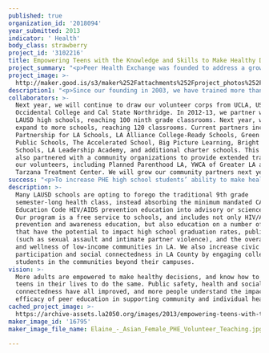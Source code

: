 ```yaml
---
published: true
organization_id: '2018094'
year_submitted: 2013
indicator: ' Health'
body_class: strawberry
project_id: '3102216'
title: Empowering Teens with the Knowledge and Skills to Make Healthy Decisions
project_summary: "<p>Peer Health Exchange was founded to address a growing crisis: teenagers today are engaging in risky behavior at alarming rates, harming their bodies and their futures. In Los Angeles,</p>\r\n<p>•\t1 in 5 teens is a binge drinker</p>\r\n<p>•\t2 in 5 are sexually active; & 39% of these teens did not use a condom the last time they had sex\r\n<p>•\tNearly 1 in 5 indicate that they have never been taught in school about AIDS or HIV infection</p>\r\n<p>•\tMore than 1 in 10 has been physically abused by a boyfriend or girlfriend</p>\r\n<p>•\t1 in 10 has attempted suicide</p>\r\n\r\n<p>(All stats used: 2011 Los Angeles Youth Risk Behavior Survey)</p>\r\n\r\n<p>These serious health problems are in large part the result of teens lacking the tools they need to prevent them. In recent years, public schools’ increased focus on academic testing combined with budget cuts & staffing shortages have exacerbated this crisis by eliminating health courses in many schools. Many teens are not receiving comprehensive health education in this critical setting, & increasing numbers are left unprepared to protect themselves against the serious health risks they face. Teens who engage in risky behavior today are more likely to struggle or drop out of school, enter the criminal justice system, or live in poverty.</p>\r\n<p>Peer Health Exchange’s mission is to give teenagers the knowledge and skills they need to make healthy decisions. We do this by training college students to teach a health curriculum in public high schools that lack comprehensive health education & in which a majority of students qualify for free/reduced lunch. Our vision is to build a health education organization that serves teens nationwide in order to give as many teens as possible the knowledge & skills they need to make healthy decisions. We are a national nonprofit founded in 2003, & began serving LA County in 2009. Since then, we have trained more than 750 college student volunteers to provide health education to over 8,800 low-income teens in LAUSD high schools.</p>\r\n<p>Peer Health Exchange (PHE) has a unique 4-part program model: \r\n<p>1.\tPHE partners with LAUSD high schools that lack health education and where the majority of the students live at or below the poverty line. These students experience a disproportionate number of serious health risks, ranging from teenage pregnancy to obesity. </p>\r\n<p>2.\tPHE recruits, selects and rigorously trains college students to teach a year-long health curriculum in these schools, consisting of 13 standardized health workshops on topics ranging from decision-making and communication, sexual health, pregnancy prevention, substance abuse prevention, healthy vs. abusive relationships, sexual assault prevention, mental health, and nutrition and physical activity. Over the 2012-2013 academic year, PHE Los Angeles is partnering with four colleges (University of California, Los Angeles, University of Southern California, California State University Northridge, and Occidental College) and 22 public high schools in the LA area. We plan to expand to serve even more LAUSD schools in the coming year, and estimate that we will reach 3,600 teens with 300 volunteers in the 2013-2014 school year. We are also piloting expansions of our program model, including training teens as health educators and affecting the entire school culture to support health and wellness. The latter initiative includes interventions like organizing school-wide health fairs and providing follow-up workshops for our host teachers to continue the dialogue with students after our volunteers have presented our program.</p>\r\n<p>3.\tPHE gives teenagers the knowledge and skills they need to make healthy decisions. In the classroom, PHE high school students articulate their values and goals, learn basic, accurate health information, explore attitudes and perceptions of peer norms and peer pressure, analyze the influence of culture and the media on health, discuss barriers to healthy behaviors and strategies to overcome them, and identify and learn how to use the health resources in their communities. By addressing teen pregnancy prevention, common mental health issues such as depression, and substance abuse prevention, our program not only helps teens protect their health, but also supports them in their path to high school graduation (research has shown that unplanned pregnancy, mental health issues and substance abuse are three factors that directly hinder high school students’ progress to graduation).</p>\r\n<p>4.\tPHE fosters a commitment to public service in LA college students, directly engaging them communities beyond their campus, and preparing them to serve as leaders in their communities throughout their lives. Many of these volunteers will go on to be doctors, teachers, public interest lawyers, and policymakers who maintain a commitment to serving low-income communities in Los Angeles thanks to the insights and experiences gained during their service with Peer Health Exchange.</p>"
project_image: >-
  http://maker.good.is/s3/maker%252Fattachments%252Fproject_photos%252Fimages%252F16795%252Fdisplay%252FElaine_-_Asian_Female_PHE_Volunteer_Teaching.jpg=c570x385
description1: "<p>Since our founding in 2003, we have trained more than 6,200 college student volunteers to deliver effective health education to over 76,000 low-income public high school students in New York City, Boston, Chicago, the San Francisco Bay Area, Los Angeles, and Washington, D.C. This year, we reach 19,000 teens across six cities. </p>\r\n\r\n<p>Peer Health Exchange grew to Los Angeles in 2009. Since then, we have trained more than 750 college student volunteers to provide health education to over 8,800 low-income Angelinos.</p>\r\n\r\n<p>This year, PHE Los Angeles is piloting several unique strategic investments as part of our larger organizational growth plan, including:</p>\r\n\r\n<p>1)\tAccessibility of PHE Program for Volunteers: This investment aims make PHE more accessible to students from a variety of backgrounds by making additions and adaptations to our program model, including changing the organizational structure, incentivizing PHE through course credit or stipends, and adjusting the training structure to make it accessible to all learning styles. We are piloting this investment at Cal State Northridge.</p>\r\n\r\n<p>2)\tSchool Environment: Extended Teen Learning: This investment will test whether addressing the overall school environment in which teens operate impacts their learning around health behaviors.  We are working closely with teachers, administrators, and other external organizations partnering with pilot schools to co-construct interventions through multiple modalities beyond the 13 standard PHE workshops. We are piloting this investment at selected LA high schools.</p>"
collaborators: >-
  Next year, we will continue to draw our volunteer corps from UCLA, USC,
  Occidental College and Cal State Northridge. In 2012-13, we partner with 22
  LAUSD high schools, reaching 100 ninth grade classrooms. Next year, we will
  expand to more schools, reaching 120 classrooms. Current partners include
  Partnership for LA Schools, LA Alliance College-Ready Schools, Green Dot, ICEF
  Public Schools, The Accelerated School, Big Picture Learning, Bright Star
  Schools, LA Leadership Academy, and additional charter schools. This year we
  also partnered with a community organizations to provide extended training to
  our volunteers, including Planned Parenthood LA, YWCA of Greater LA and
  Tarzana Treatment Center. We will grow our community partners next year.
success: "<p>To increase PHE high school students’ ability to make healthy decisions. PHE uses a pre- and post-test survey administered to PHE high school students before and after the program to assess their knowledge of the health topics we address. </p>\r\n\r\n<p>In 2011-2012, PHE Los Angeles high school students made statistically significant increases in their health knowledge, with a 19 percentage point improvement in health knowledge, representing 51% growth from Pre-Test to Post-Test. </p>\r\n\r\n<p>In the 2012-2013 year, we are continuing to measure knowledge growth, and are expanding our evaluation methods to measure our impact on teen behavior for the first time, using a scientific program evaluation including a control group, led by an external evaluator.</p>\r\n\r\n<p>To measure our success in building a commitment to public service in PHE college student volunteers, we administer a program evaluation to our college student volunteers to assess their experience in the program and how it has affected their future plans. Last year, 75% percent of PHE college student volunteers said that their volunteer experience had already affected their future career or educational plans. Our goal for 2012-2013 is to have more than 75% of PHE Los Angeles volunteers express interest in continuing to pursue public interest educations or careers in the future.</p>"
description: >-
  Many LAUSD schools are opting to forego the traditional 9th grade
  semester-long health class, instead absorbing the minimum mandated CA
  Education Code HIV/AIDS prevention education into advisory or science classes.
  Our program is a free service to schools, and includes not only HIV/AIDS
  prevention and awareness education, but also education on a number of topics
  that have the potential to impact high school graduation rates, public safety
  (such as sexual assault and intimate partner violence), and the overall health
  and wellness of low-income communities in LA. We also increase civic
  participation and social connectedness in LA County by engaging college
  students in the communities beyond their campuses.
vision: >-
  More adults are empowered to make healthy decisions, and know how to support
  teens in their lives to do the same. Public safety, health and social
  connectedness have all improved, and more people understand the impact and
  efficacy of peer education in supporting community and individual health. 
cached_project_image: >-
  https://archive-assets.la2050.org/images/2013/empowering-teens-with-the-knowledge-and-skills-to-make-healthy-decisions/maker.good.is/s3/maker%252Fattachments%252Fproject_photos%252Fimages%252F16795%252Fdisplay%252FElaine_-_Asian_Female_PHE_Volunteer_Teaching.jpg=c570x385.jpg
maker_image_id: '16795'
maker_image_file_name: Elaine_-_Asian_Female_PHE_Volunteer_Teaching.jpg

---
```

